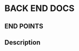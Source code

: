 # BACK END DOCS

## END POINTS



## Description

                                                                                                                                                                                                                         
